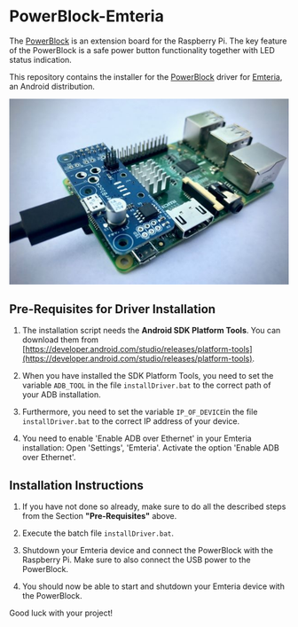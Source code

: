 # PowerBlock-Emteria

The [PowerBlock](https://blog.petrockblock.com/powerblock/) is an extension board for the Raspberry Pi. The key feature of the PowerBlock is a safe power button functionality together with LED status indication.

This repository contains the installer for the [PowerBlock](https://blog.petrockblock.com/powerblock/) driver for [Emteria](https://emteria.com/), an Android distribution. 

![PowerBlock attached to Raspberry Pi](powerblock_thumb.jpg)


## Pre-Requisites for Driver Installation

1. The installation script needs the __Android SDK Platform Tools__. You can download them from [https://developer.android.com/studio/releases/platform-tools](https://developer.android.com/studio/releases/platform-tools).

2. When you have installed the SDK Platform Tools, you need to set the variable `ADB_TOOL` in the file `installDriver.bat` to the correct path of your ADB installation.

3. Furthermore, you need to set the variable `IP_OF_DEVICE`in the file `installDriver.bat` to the correct IP address of your device.

4. You need to enable 'Enable ADB over Ethernet' in your Emteria installation: Open 'Settings', 'Emteria'. Activate the option 'Enable ADB over Ethernet'.


## Installation Instructions

1. If you have not done so already, make sure to do all the described steps from the Section __"Pre-Requisites"__ above.

2. Execute the batch file `installDriver.bat`.

3. Shutdown your Emteria device and connect the PowerBlock with the Raspberry Pi. Make sure to also connect the USB power to the PowerBlock.

4. You should now be able to start and shutdown your Emteria device with the PowerBlock.


Good luck with your project!